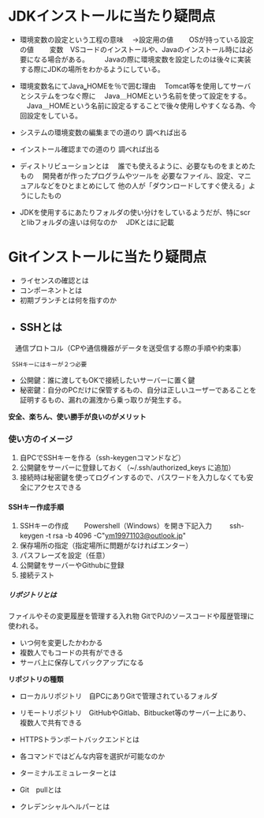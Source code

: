 # JDKインストールに当たり疑問点
 - 環境変数の設定という工程の意味
  　→設定用の値
  　　OSが持っている設定の値
  　　変数　VSコードのインストールや、Javaのインストール時には必要になる場合がある。
  　　Javaの際に環境変数を設定したのは後々に実装する際にJDKの場所をわかるようにしている。

 - 環境変数名にてJava‗HOMEを％で囲む理由
  　Tomcat等を使用してサーバとシステムをつなぐ際に
  　Java＿HOMEという名前を使って設定をする。
  　Java＿HOMEという名前に設定るすることで後々使用しやすくなる為、今回設定をしている。

 - システムの環境変数の編集までの道のり
   調べれば出る

 - インストール確認までの道のり
    調べれば出る
 
 - ディストリビューションとは
  　誰でも使えるように、必要なものをまとめたもの
  　開発者が作ったプログラムやツールを
必要なファイル、設定、マニュアルなどをひとまとめにして
他の人が「ダウンロードしてすぐ使える」ようにしたもの

 - JDKを使用するにあたりフォルダの使い分けをしているようだが、特にscrとlibフォルダの違いは何なのか
  　JDKとはに記載

# Gitインストールに当たり疑問点
 - ライセンスの確認とは 
 - コンポーネントとは
 - 初期ブランチとは何を指すのか
 - ## SSHとは
  　通信プロトコル（CPや通信機器がデータを送受信する際の手順や約束事）

     SSHキーにはキーが２つ必要
   - 公開鍵：誰に渡してもOKで接続したいサーバーに置く鍵
   - 秘密鍵：自分のPCだけに保管するもの、自分は正しいユーザーであることを証明するもの、漏れの漏洩から乗っ取りが発生する。
  
  __安全、楽ちん、使い勝手が良いのがメリット__

  ### 使い方のイメージ
   1. 自PCでSSHキーを作る（ssh-keygenコマンドなど）
   2. 公開鍵をサーバーに登録しておく（~/.ssh/authorized_keys に追加）
   3. 接続時は秘密鍵を使ってログインするので、パスワードを入力しなくても安全にアクセスできる
   
  #### SSHキー作成手順
   1. SSHキーの作成
   　　Powershell（Windows）を開き下記入力
   　　 ssh-keygen -t rsa -b 4096 -C"ym19971103@outlook.jp"   　　
   2. 保存場所の指定（指定場所に問題がなければエンター）
   3. パスフレーズを設定（任意）
   4. 公開鍵をサーバーやGithubに登録
   5. 接続テスト
   
  ##### リポジトリとは
  ファイルやその変更履歴を管理する入れ物
  GitでPJのソースコードや履歴管理に使われる。
  - いつ何を変更したかわかる
  - 複数人でもコードの共有ができる
  - サーバ上に保存してバックアップになる
  
  __リポジトリの種類__
  - ローカルリポジトリ　自PCにありGitで管理されているフォルダ
  - リモートリポジトリ　GitHubやGitlab、Bitbucket等のサーバー上にあり、複数人で共有できる
  
  

 - HTTPSトランポートバックエンドとは
 - 各コマンドではどんな内容を選択が可能なのか
 - ターミナルエミュレーターとは
 - Git　pullとは
 - クレデンシャルヘルパーとは

